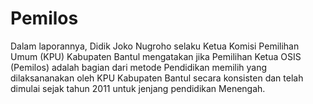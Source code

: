 # Pemilos 
Dalam laporannya, Didik Joko Nugroho selaku Ketua Komisi Pemilihan Umum (KPU) Kabupaten Bantul mengatakan jika Pemilihan Ketua OSIS (Pemilos) adalah bagian dari metode Pendidikan memilih yang dilaksananakan oleh KPU Kabupaten Bantul secara konsisten dan telah dimulai sejak tahun 2011 untuk jenjang pendidikan Menengah.

